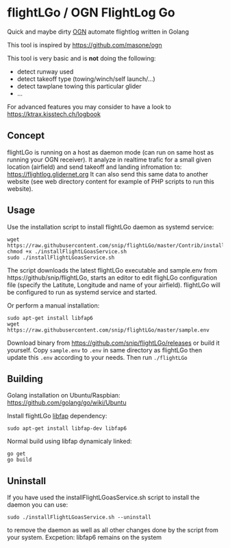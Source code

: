 # flightLGo / OGN FlightLog Go
Quick and maybe dirty [OGN](https://glidernet.org) automate flightlog written in Golang

This tool is inspired by https://github.com/masone/ogn

This tool is very basic and is **not** doing the following:
- detect runway used
- detect takeoff type (towing/winch/self launch/...)
- detect tawplane towing this particular glider
- ...

For advanced features you may consider to have a look to https://ktrax.kisstech.ch/logbook

## Concept
flightLGo is running on a host as daemon mode (can run on same host as running your OGN receiver).
It analyze in realtime trafic for a small given location (airfield) and send takeoff and landing infromation to: https://flightlog.glidernet.org
It can also send this same data to another website (see web directory content for example of PHP scripts to run this website).

## Usage
Use the installation script to install flightLGo daemon as systemd service:

```
wget https://raw.githubusercontent.com/snip/flightLGo/master/Contrib/installFlightLGoasService.sh
chmod +x ./installFlightLGoasService.sh
sudo ./installFlightLGoasService.sh
```

The script downloads the latest flightLGo executable and sample.env from https://github/snip/flightLGo, 
starts an editor to edit flighLGo configuration file (specify the Latitute, Longitude and name of your airfield).
flightLGo will be configured to run as systemd service and started. 

Or perform a manual installation:

```
sudo apt-get install libfap6
wget https://raw.githubusercontent.com/snip/flightLGo/master/sample.env
```
Download binary from https://github.com/snip/flightLGo/releases or build it yourself.
Copy `sample.env` to `.env` in same directory as flightLGo then update this `.env` according to your needs.
Then run `./flightLGo`

## Building
Golang installation on Ubuntu/Raspbian:
https://github.com/golang/go/wiki/Ubuntu

Install flightLGo [libfap](http://www.pakettiradio.net/libfap/) dependency:

```
sudo apt-get install libfap-dev libfap6
```

Normal build using libfap dynamicaly linked:
```
go get
go build
```

## Uninstall

If you have used the installFlightLGoasService.sh script to install the daemon you can use:

```
sudo ./installFlightLGoasService.sh --uninstall
```

to remove the daemon as well as all other changes done by the script from your system. Excpetion: libfap6 remains on the system 
